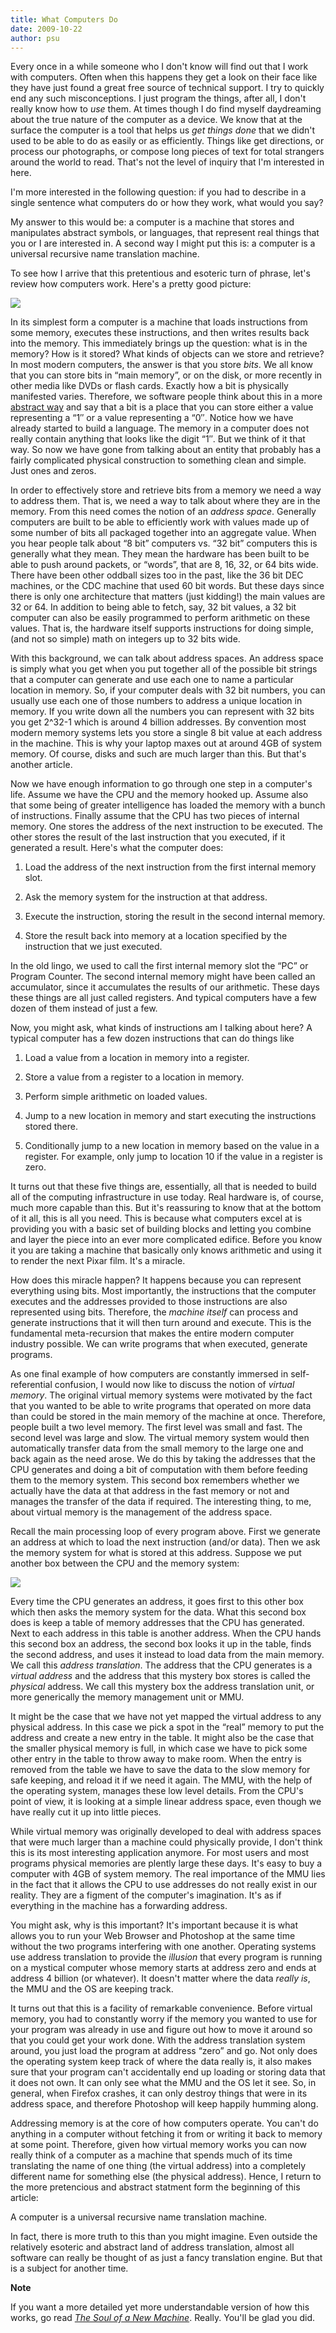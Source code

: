 ```yaml
---
title: What Computers Do
date: 2009-10-22
author: psu
---
```


Every once in a while someone who I don't know will find out that I work with computers. Often when this happens they get a look on their face like they have just found a great free source of technical support. I try to quickly end any such misconceptions. I just program the things, after all, I don't really know how to <em>use</em> them. At times though I do find myself daydreaming about the true nature of the computer as a device. We know that at the surface the computer is a tool that helps us <em>get things done</em> that we didn't used to be able to do as easily or as efficiently. Things like get directions, or process our photographs, or compose long pieces of text for total strangers around the world to read. That's not the level of inquiry that I'm interested in here.

I'm more interested in the following question: if you had to describe in a single sentence what computers do or how they work, what would you say?<br />
<span id="more-2308"></span>

My answer to this would be: a computer is a machine that stores and manipulates abstract symbols, or languages, that represent real things that you or I are interested in. A second way I might put this is: a computer is a universal recursive name translation machine.

To see how I arrive that this pretentious and esoteric turn of phrase, let's review how computers work. Here's a pretty good picture:

<img src="http://kvdpsu.org/cpu.png"><br />

In its simplest form a computer is a machine that loads instructions from some memory, executes these instructions, and then writes results back into the memory. This immediately brings up the question: what is in the memory? How is it stored? What kinds of objects can we store and retrieve? In most modern computers, the answer is that you store <em>bits</em>. We all know that you can store bits in &#8220;main memory&#8221;, or on the disk, or more recently in other media like DVDs or flash cards. Exactly how a bit is physically manifested varies. Therefore, we software people think about this in a more <a href="http://mutable-states.com/the-abstraction-distraction-part-1.html">abstract way</a> and say that a bit is a place that you can store either a value representing a &#8220;1&#8243; or a value representing a &#8220;0&#8243;. Notice how we have already started to build a language. The memory in a computer does not really contain anything that looks like the digit &#8220;1&#8243;. But we think of it that way. So now we have gone from talking about an entity that probably has a fairly complicated physical construction to something clean and simple. Just ones and zeros.

In order to effectively store and retrieve bits from a memory we need a way to address them. That is, we need a way to talk about where they are in the memory. From this need comes the notion of an <em>address space</em>. Generally computers are built to be able to efficiently work with values made up of some number of bits all packaged together into an aggregate value. When you hear people talk about &#8220;8 bit&#8221; computers vs. &#8220;32 bit&#8221; computers this is generally what they mean. They mean the hardware has been built to be able to push around packets, or &#8220;words&#8221;, that are 8, 16, 32, or 64 bits wide. There have been other oddball sizes too in the past, like the 36 bit DEC machines, or the CDC machine that used 60 bit words. But these days since there is only one architecture that matters (just kidding!) the main values are 32 or 64. In addition to being able to fetch, say, 32 bit values, a 32 bit computer can also be easily programmed to perform arithmetic on these values. That is, the hardware itself supports instructions for doing simple, (and not so simple) math on integers up to 32 bits wide.

With this background, we can talk about address spaces. An address space is simply what you get when you put together all of the possible bit strings that a computer can generate and use each one to name a particular location in memory. So, if your computer deals with 32 bit numbers, you can usually use each one of those numbers to address a unique location in memory. If you write down all the numbers you can represent with 32 bits you get 2^32-1 which is around 4 billion addresses. By convention most modern memory systems lets you store a single 8 bit value at each address in the machine. This is why your laptop maxes out at around 4GB of system memory. Of course, disks and such are much larger than this. But that's another article.

Now we have enough information to go through one step in a computer's life. Assume we have the CPU and the memory hooked up. Assume also that some being of greater intelligence has loaded the memory with a bunch of instructions. Finally assume that the CPU has two pieces of internal memory. One stores the address of the next instruction to be executed. The other stores the result of the last instruction that you executed, if it generated a result. Here's what the computer does:

1. Load the address of the next instruction from the first internal memory slot.

2. Ask the memory system for the instruction at that address.

3. Execute the instruction, storing the result in the second internal memory.

4. Store the result back into memory at a location specified by the instruction that we just executed.

In the old lingo, we used to call the first internal memory slot the &#8220;PC&#8221; or Program Counter. The second internal memory might have been called an accumulator, since it accumulates the results of our arithmetic. These days these things are all just called registers. And typical computers have a few dozen of them instead of just a few.

Now, you  might ask, what kinds of instructions am I talking about here? A typical computer has a few dozen instructions that can do things like

1. Load a value from a location in memory into a register.

2. Store a value from a register to a location in memory.

3. Perform simple arithmetic on loaded values.

4. Jump to a new location in  memory and start executing the instructions stored there.

5. Conditionally jump to a new location in memory based on the value in a register. For example, only jump to location 10 if the value in a register is zero.

It turns out that these five things are, essentially, all that is needed to build all of the computing infrastructure in use today. Real hardware is, of course, much more capable than this. But it's reassuring to know that at the bottom of it all, this is all you need. This is because what computers excel at is providing you with a basic set of building blocks and letting you combine and layer the piece into an ever more complicated edifice. Before you know it you are taking a machine that basically only knows arithmetic and using it to render the next Pixar film. It's a miracle.

How does this miracle happen? It happens because you can represent everything using bits. Most importantly, the instructions that the computer executes and the addresses provided to those instructions are also represented using bits. Therefore, the <em>machine itself</em> can process and generate instructions that it will then turn around and execute. This is the fundamental meta-recursion that makes the entire modern computer industry possible. We can write programs that when executed, generate programs.

As one final example of how computers are constantly immersed in self-referential confusion, I would now like to discuss the notion of <em>virtual memory</em>. The original virtual memory systems were motivated by the fact that you wanted to be able to write programs that operated on more data than could be stored in the main memory of the machine at once. Therefore, people built a two level memory. The first level was small and fast. The second level was large and slow. The virtual memory system would then automatically transfer data from the small memory to the large one and back again as the need arose. We do this by taking the addresses that the CPU generates and doing a bit of computation with them before feeding them to the memory system. This second box remembers whether we actually have the data at that address in the fast memory or not and manages the transfer of the data if required. The interesting thing, to me, about virtual memory is the management of the address space.

Recall the main processing loop of every program above. First we generate an address at which to load the next instruction (and/or data). Then we ask the memory system for what is stored at this address. Suppose we put another box between the CPU and the memory system:

<img src="http://kvdpsu.org/vm.png"><br />

Every time the CPU generates an address, it goes first to this other box which then asks the memory system for the data. What this second box does is keep a table of memory addresses that the CPU has generated. Next to each address in this table is another address. When the CPU hands this second box an address, the second box looks it up in the table, finds the second address, and uses it instead to load data from the main memory. We call this <em>address translation</em>. The address that the CPU generates is a <em>virtual address</em> and the address that this mystery box stores is called the <em>physical</em> address. We call this mystery box the address translation unit, or more generically the memory management unit or MMU.

It might be the case that we have not yet mapped the virtual address to any physical address. In this case we pick a spot in the &#8220;real&#8221; memory to put the address and create a new entry in the table. It might also be the case that the smaller physical memory is full, in which case we have to pick some other entry in the table to throw away to make room. When the entry is removed from the table we have to save the data to the slow memory for safe keeping, and reload it if we need it again. The MMU, with the help of the operating system, manages these low level details. From the CPU's point of view, it is looking at a simple linear address space, even though we have really cut it up into little pieces.

While virtual memory was originally developed to deal with address spaces that were much larger than a machine could physically provide, I don't think this is its most interesting application anymore. For most users and most programs physical memories are plently large these days. It's easy to buy a computer with 4GB of system memory.  The real importance of the MMU lies in the fact that it allows the CPU to use addresses do not really exist in our reality. They are a figment of the computer's imagination. It's as if everything in the machine has a forwarding address.

You might ask, why is this important? It's important because it is what allows you to run your Web Browser and Photoshop at the same time without the two programs interfering with one another. Operating systems use address translation to provide the <em>illusion</em> that every program is running on a mystical computer whose memory starts at address zero and ends at address 4 billion (or whatever). It doesn't matter where the data <em>really is</em>, the MMU and the OS are keeping track.

It turns out that this is a facility of remarkable convenience.  Before virtual memory, you had to constantly worry if the memory you wanted to use for your program was already in use and figure out how to move it around so that you could get your work done. With the address translation system around, you just load the program at address &#8220;zero&#8221; and go. Not only does the operating system keep track of where the data really is, it also makes sure that your program can't accidentally end up loading or storing data that it does not own. It can only see what the MMU and the OS let it see. So, in general, when Firefox crashes, it can only destroy things that were in its address space, and therefore Photoshop will keep happily humming along.

Addressing memory is at the core of how computers operate. You can't do anything in a computer without fetching it from or writing it back to memory at some point. Therefore, given how virtual memory works you can now really think of a computer as a machine that spends much of its time translating the name of one thing (the virtual address) into a completely different name for something else (the physical address). Hence, I return to the more pretencious and abstract statment form the beginning of this article:

A computer is a universal recursive name translation machine.

In fact, there is more truth to this than you  might imagine. Even outside the relatively esoteric and abstract land of address translation, almost all software can really be thought of as just a fancy translation engine. But that is a subject for another time.

<b>Note</b>

If you want a more detailed yet more understandable version of how this works, go read <a href="../../../../2006/06/19/the-soul-of-a-new-machine/index.html"><em>The Soul of a New Machine</em></a>. Really. You'll be glad you did.


